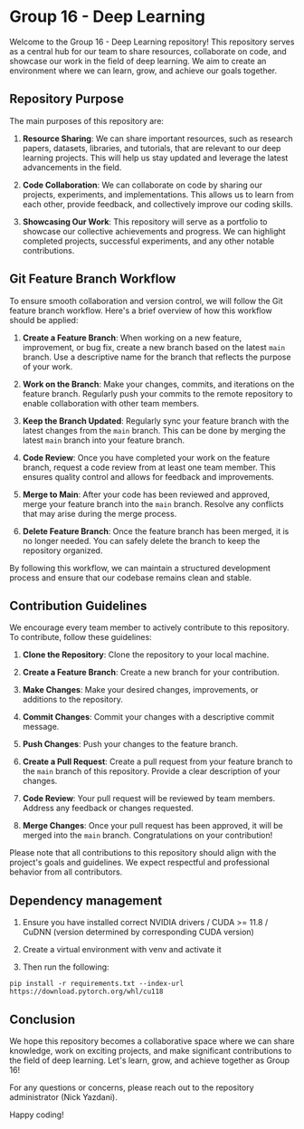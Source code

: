 # Group 16 - Deep Learning

Welcome to the Group 16 - Deep Learning repository! This repository serves as a central hub for our team to share resources, collaborate on code, and showcase our work in the field of deep learning. We aim to create an environment where we can learn, grow, and achieve our goals together.

## Repository Purpose

The main purposes of this repository are:

1. **Resource Sharing**: We can share important resources, such as research papers, datasets, libraries, and tutorials, that are relevant to our deep learning projects. This will help us stay updated and leverage the latest advancements in the field.

2. **Code Collaboration**: We can collaborate on code by sharing our projects, experiments, and implementations. This allows us to learn from each other, provide feedback, and collectively improve our coding skills.

3. **Showcasing Our Work**: This repository will serve as a portfolio to showcase our collective achievements and progress. We can highlight completed projects, successful experiments, and any other notable contributions.

## Git Feature Branch Workflow

To ensure smooth collaboration and version control, we will follow the Git feature branch workflow. Here's a brief overview of how this workflow should be applied:

1. **Create a Feature Branch**: When working on a new feature, improvement, or bug fix, create a new branch based on the latest `main` branch. Use a descriptive name for the branch that reflects the purpose of your work.

2. **Work on the Branch**: Make your changes, commits, and iterations on the feature branch. Regularly push your commits to the remote repository to enable collaboration with other team members.

3. **Keep the Branch Updated**: Regularly sync your feature branch with the latest changes from the `main` branch. This can be done by merging the latest `main` branch into your feature branch.

4. **Code Review**: Once you have completed your work on the feature branch, request a code review from at least one team member. This ensures quality control and allows for feedback and improvements.

5. **Merge to Main**: After your code has been reviewed and approved, merge your feature branch into the `main` branch. Resolve any conflicts that may arise during the merge process.

6. **Delete Feature Branch**: Once the feature branch has been merged, it is no longer needed. You can safely delete the branch to keep the repository organized.

By following this workflow, we can maintain a structured development process and ensure that our codebase remains clean and stable.

## Contribution Guidelines

We encourage every team member to actively contribute to this repository. To contribute, follow these guidelines:

1. **Clone the Repository**: Clone the repository to your local machine.

2. **Create a Feature Branch**: Create a new branch for your contribution.

3. **Make Changes**: Make your desired changes, improvements, or additions to the repository.

4. **Commit Changes**: Commit your changes with a descriptive commit message.

5. **Push Changes**: Push your changes to the feature branch.

6. **Create a Pull Request**: Create a pull request from your feature branch to the `main` branch of this repository. Provide a clear description of your changes.

7. **Code Review**: Your pull request will be reviewed by team members. Address any feedback or changes requested.

8. **Merge Changes**: Once your pull request has been approved, it will be merged into the `main` branch. Congratulations on your contribution!

Please note that all contributions to this repository should align with the project's goals and guidelines. We expect respectful and professional behavior from all contributors.

## Dependency management
1. Ensure you have installed correct NVIDIA drivers / CUDA >= 11.8 / CuDNN (version determined by corresponding CUDA version)

2. Create a virtual environment with venv and activate it

3. Then run the following:
```console
pip install -r requirements.txt --index-url https://download.pytorch.org/whl/cu118
```

## Conclusion

We hope this repository becomes a collaborative space where we can share knowledge, work on exciting projects, and make significant contributions to the field of deep learning. Let's learn, grow, and achieve together as Group 16!

For any questions or concerns, please reach out to the repository administrator (Nick Yazdani).

Happy coding!
